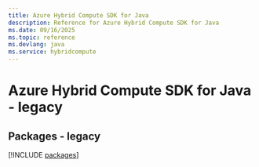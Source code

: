 ```yaml
---
title: Azure Hybrid Compute SDK for Java
description: Reference for Azure Hybrid Compute SDK for Java
ms.date: 09/16/2025
ms.topic: reference
ms.devlang: java
ms.service: hybridcompute
---
```

# Azure Hybrid Compute SDK for Java - legacy
## Packages - legacy
[!INCLUDE [packages](hybrid-compute-index.md)]